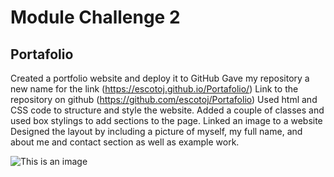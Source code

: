 # Module Challenge 2
## Portafolio
Created a portfolio website and deploy it to GitHub
Gave my repository a new name for the link (https://escotoj.github.io/Portafolio/)
Link to the repository on github (https://github.com/escotoj/Portafolio)
Used html and CSS code to structure and style the website. 
Added a couple of classes and used box stylings to add sections to the page. 
Linked an image to a website
Designed the layout by including a picture of myself, my full name, and about me and contact section as well as example work. 

![This is an image](images/Screenshot-HW2.png)
